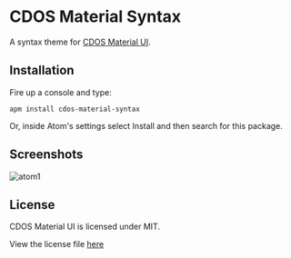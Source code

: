 # CDOS Material Syntax
A syntax theme for <a href="https://github.com/mrhossen/cdos-material-ui">CDOS Material UI</a>.

## Installation
Fire up a console and type:

`apm install cdos-material-syntax`

Or, inside Atom's settings select Install and then search for this package.

## Screenshots

![atom1](https://user-images.githubusercontent.com/3492658/38235040-962961fe-3741-11e8-8bee-e557d15c9871.png)

## License

CDOS Material UI is licensed under MIT.

View the license file <a href="https://github.com/mrhossen/cdos-material-syntax/blob/master/LICENSE">here</a>
